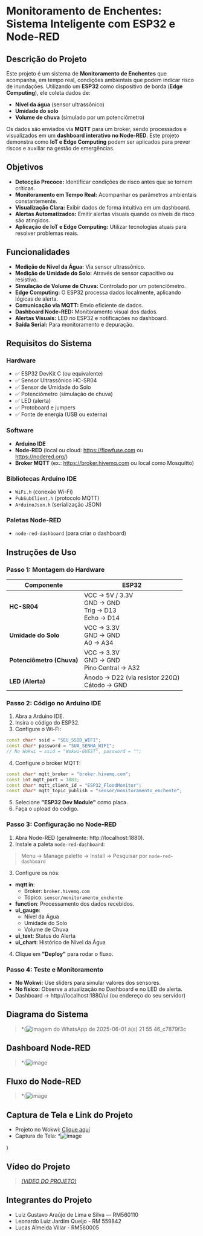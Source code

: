 
#  Monitoramento de Enchentes: Sistema Inteligente com ESP32 e Node-RED 

## Descrição do Projeto

Este projeto é um sistema de **Monitoramento de Enchentes** que acompanha, em tempo real, condições ambientais que podem indicar risco de inundações. Utilizando um **ESP32** como dispositivo de borda (**Edge Computing**), ele coleta dados de:

- **Nível da água** (sensor ultrassônico)
- **Umidade do solo**
- **Volume de chuva** (simulado por um potenciômetro)

Os dados são enviados via **MQTT** para um broker, sendo processados e visualizados em um **dashboard interativo no Node-RED**. Este projeto demonstra como **IoT e Edge Computing** podem ser aplicados para prever riscos e auxiliar na gestão de emergências.

## Objetivos

-  **Detecção Precoce:** Identificar condições de risco antes que se tornem críticas.
-  **Monitoramento em Tempo Real:** Acompanhar os parâmetros ambientais constantemente.
-  **Visualização Clara:** Exibir dados de forma intuitiva em um dashboard.
-  **Alertas Automatizados:** Emitir alertas visuais quando os níveis de risco são atingidos.
-  **Aplicação de IoT e Edge Computing:** Utilizar tecnologias atuais para resolver problemas reais.

##  Funcionalidades

-  **Medição de Nível da Água:** Via sensor ultrassônico.
-  **Medição de Umidade do Solo:** Através de sensor capacitivo ou resistivo.
-  **Simulação de Volume de Chuva:** Controlado por um potenciômetro.
-  **Edge Computing:** O ESP32 processa dados localmente, aplicando lógicas de alerta.
-  **Comunicação via MQTT:** Envio eficiente de dados.
-  **Dashboard Node-RED:** Monitoramento visual dos dados.
-  **Alertas Visuais:** LED no ESP32 e notificações no dashboard.
-  **Saída Serial:** Para monitoramento e depuração.

##  Requisitos do Sistema

###  Hardware
- ✅ ESP32 DevKit C (ou equivalente)
- ✅ Sensor Ultrassônico HC-SR04
- ✅ Sensor de Umidade do Solo
- ✅ Potenciômetro (simulação de chuva)
- ✅ LED (alerta)
- ✅ Protoboard e jumpers
- ✅ Fonte de energia (USB ou externa)

###  Software
- **Arduino IDE**
- **Node-RED** (local ou cloud: https://flowfuse.com ou https://nodered.org/)
- **Broker MQTT** (ex.: https://broker.hivemq.com ou local como Mosquitto)

###  Bibliotecas Arduino IDE
- `WiFi.h` (conexão Wi-Fi)
- `PubSubClient.h` (protocolo MQTT)
- `ArduinoJson.h` (serialização JSON)

###  Paletas Node-RED
- `node-red-dashboard` (para criar o dashboard)

##  Instruções de Uso

###  Passo 1: Montagem do Hardware

| Componente               | ESP32                                |
|--------------------------|--------------------------------------|
| **HC-SR04**              | VCC → 5V / 3.3V<br>GND → GND<br>Trig → D13<br>Echo → D14 |
| **Umidade do Solo**      | VCC → 3.3V<br>GND → GND<br>A0 → A34 |
| **Potenciômetro (Chuva)**| VCC → 3.3V<br>GND → GND<br>Pino Central → A32 |
| **LED (Alerta)**         | Ânodo → D22 (via resistor 220Ω)<br>Cátodo → GND |

###  Passo 2: Código no Arduino IDE

1. Abra a Arduino IDE.
2. Insira o código do ESP32.
3. Configure o Wi-Fi:

```cpp
const char* ssid = "SEU_SSID_WIFI";
const char* password = "SUA_SENHA_WIFI";
// No Wokwi → ssid = "Wokwi-GUEST", password = "";
```

4. Configure o broker MQTT:

```cpp
const char* mqtt_broker = "broker.hivemq.com";
const int mqtt_port = 1883;
const char* mqtt_client_id = "ESP32_FloodMonitor";
const char* mqtt_topic_publish = "sensor/monitoramento_enchente";
```

5. Selecione **"ESP32 Dev Module"** como placa.
6. Faça o upload do código.

###  Passo 3: Configuração no Node-RED

1. Abra Node-RED (geralmente: http://localhost:1880).
2. Instale a paleta `node-red-dashboard`:

> Menu → Manage palette → Install → Pesquisar por `node-red-dashboard`

3. Configure os nós:

- **mqtt in**: 
  - Broker: `broker.hivemq.com`
  - Tópico: `sensor/monitoramento_enchente`
- **function**: Processamento dos dados recebidos.
- **ui_gauge**: 
  - Nível da Água
  - Umidade do Solo
  - Volume de Chuva
- **ui_text**: Status do Alerta
- **ui_chart**: Histórico de Nível da Água

4. Clique em **"Deploy"** para rodar o fluxo.

###  Passo 4: Teste e Monitoramento

-  **No Wokwi:** Use sliders para simular valores dos sensores.
-  **No físico:** Observe a atualização no Dashboard e no LED de alerta.
-  Dashboard → http://localhost:1880/ui (ou endereço do seu servidor)

##  Diagrama do Sistema

> *(![Imagem do WhatsApp de 2025-06-01 à(s) 21 55 46_c7879f3c](https://github.com/user-attachments/assets/53ab2b47-8d40-4e94-92bb-9581102412be)


##  Dashboard Node-RED

> *(![image](https://github.com/user-attachments/assets/fe6fade6-33d1-48d6-a5aa-9c667542c870)


##  Fluxo do Node-RED

> *(![image](https://github.com/user-attachments/assets/0e603e1f-a9df-407c-96d4-7d69acfda8a1)


##  Captura de Tela e Link do Projeto

-  Projeto no Wokwi: [Clique aqui](https://wokwi.com/projects/432395535361548289)
-  Captura de Tela: *![image](https://github.com/user-attachments/assets/91804038-4dc6-42d2-88af-e7ec35a668e1)

)


##  Vídeo do Projeto

> [*(VIDEO DO PROJETO)*](https://youtu.be/vTnZ1u8mMCM)

##  Integrantes do Projeto

- Luiz Gustavo Araújo de Lima e Silva — RM560110  
- Leonardo Luiz Jardim Queijo - RM 559842
- Lucas Almeida Villar - RM560005

